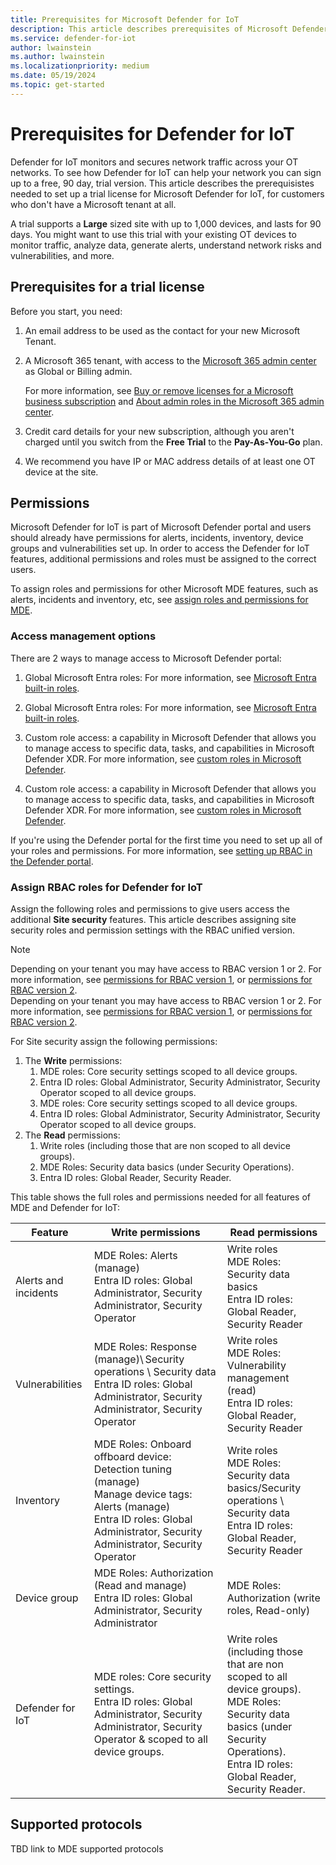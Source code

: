 ```yaml
---
title: Prerequisites for Microsoft Defender for IoT
description: This article describes prerequisites of Microsoft Defender for IoT
ms.service: defender-for-iot
author: lwainstein
ms.author: lwainstein
ms.localizationpriority: medium
ms.date: 05/19/2024
ms.topic: get-started
---
```


# Prerequisites for Defender for IoT

Defender for IoT monitors and secures network traffic across your OT networks. To see how Defender for IoT can help your network you can sign up to a free, 90 day, trial version. This article describes the prerequisistes needed to set up a trial license for Microsoft Defender for IoT, for customers who don't have a Microsoft tenant at all.

A trial supports a **Large** sized site with up to 1,000 devices, and lasts for 90 days. You might want to use this trial with your existing OT devices to monitor traffic, analyze data, generate alerts, understand network risks and vulnerabilities, and more.

## Prerequisites for a trial license

Before you start, you need:

1. An email address to be used as the contact for your new Microsoft Tenant.

1. A Microsoft 365 tenant, with access to the [Microsoft 365 admin center](https://portal.office.com/AdminPortal/Home#/catalog) as Global or Billing admin.

    For more information, see [Buy or remove licenses for a Microsoft business subscription](/microsoft-365/commerce/licenses/buy-licenses) and [About admin roles in the Microsoft 365 admin center](/microsoft-365/admin/add-users/about-admin-roles).

1. Credit card details for your new subscription, although you aren't charged until you switch from the **Free Trial** to the **Pay-As-You-Go** plan.

1. We recommend you have IP or MAC address details of at least one OT device at the site.

## Permissions

Microsoft Defender for IoT is part of Microsoft Defender portal and users should already have permissions for alerts, incidents, inventory, device groups and vulnerabilities set up. In order to access the Defender for IoT features, additional permissions and roles must be assigned to the correct users.

To assign roles and permissions for other Microsoft MDE features, such as alerts, incidents and inventory, etc, see [assign roles and permissions for MDE](/defender-endpoint/prepare-deployment).

### Access management options

There are 2 ways to manage access to Microsoft Defender portal:

1. Global Microsoft Entra roles: For more information, see [Microsoft Entra built-in roles](/entra/identity/role-based-access-control/permissions-reference.md).
1. Global Microsoft Entra roles: For more information, see [Microsoft Entra built-in roles](/entra/identity/role-based-access-control/permissions-reference.md).

1. Custom role access: a capability in Microsoft Defender that allows you to manage access to specific data, tasks, and capabilities in Microsoft Defender XDR. For more information, see [custom roles in Microsoft Defender](/defender-xdr/custom-roles.md).
1. Custom role access: a capability in Microsoft Defender that allows you to manage access to specific data, tasks, and capabilities in Microsoft Defender XDR. For more information, see [custom roles in Microsoft Defender](/defender-xdr/custom-roles.md).

If you're using the Defender portal for the first time you need to set up all of your roles and permissions. For more information, see [setting up RBAC in the Defender portal]().

### Assign RBAC roles for Defender for IoT

Assign the following roles and permissions to give users access the additional **Site security** features. This article describes assigning site security roles and permission settings with the RBAC unified version.

>[!Note]
>Depending on your tenant you may have access to RBAC version 1 or 2. For more information, see [permissions for RBAC version 1](/defender-endpoint/prepare-deployment), or [permissions for RBAC version 2](/defender-endpoint/user-roles#permission-options).  
>Depending on your tenant you may have access to RBAC version 1 or 2. For more information, see [permissions for RBAC version 1](/defender-endpoint/prepare-deployment), or [permissions for RBAC version 2](/defender-endpoint/user-roles#permission-options).  

For Site security assign the following permissions:

1. The **Write** permissions:
    1. MDE roles: Core security settings scoped to all device groups.
    1. Entra ID roles: Global Administrator, Security Administrator, Security Operator scoped to all device groups.
    1. MDE roles: Core security settings scoped to all device groups.
    1. Entra ID roles: Global Administrator, Security Administrator, Security Operator scoped to all device groups.
1. The **Read** permissions:
    1. Write roles (including those that are non scoped to all device groups).
    1. MDE Roles: Security data basics (under Security Operations).<!-- keep this? -->
    1. Entra ID roles: Global Reader, Security Reader.
<!-- Do we need the following table here, is there a better place to put it, or introduce it? -->
This table shows the full roles and permissions needed for all features of MDE and Defender for IoT:

| Feature | Write permissions | Read permissions |
|---|----|---|
|Alerts and incidents| MDE Roles: Alerts (manage) <br> Entra ID roles: Global Administrator, Security Administrator, Security Operator| Write roles<br> MDE Roles: Security data basics<br>Entra ID roles: Global Reader, Security Reader |
|Vulnerabilities | MDE Roles: Response (manage)\ Security operations \ Security data <br>Entra ID roles: Global Administrator, Security Administrator, Security Operator | Write roles<br> MDE Roles: Vulnerability management (read) <br> Entra ID roles: Global Reader, Security Reader |
|Inventory| MDE Roles: Onboard offboard device: Detection tuning (manage) <br> Manage device tags: Alerts (manage) <br>Entra ID roles: Global Administrator, Security Administrator, Security Operator | Write roles <br>MDE Roles: Security data basics/Security operations \ Security data <br> Entra ID roles: Global Reader, Security Reader |
|Device group| MDE Roles: Authorization (Read and manage) <br>Entra ID roles: Global Administrator, Security Administrator |MDE Roles: Authorization (write roles, Read-only) |
|Defender for IoT| MDE roles: Core security settings. <br> Entra ID roles: Global Administrator, Security Administrator, Security Operator & scoped to all device groups.|Write roles (including those that are non scoped to all device groups). <br> MDE Roles: Security data basics (under Security Operations).<br> Entra ID roles: Global Reader, Security Reader.|

## Supported protocols

TBD link to MDE supported protocols
